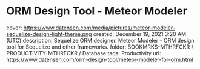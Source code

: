 # ORM Design Tool - Meteor Modeler

cover: https://www.datensen.com/media/pictures/meteor-modeler-sequelize-design-light-theme.png
created: December 19, 2021 3:20 AM (UTC)
description: Sequelize ORM designer. Meteor Modeler - ORM design tool for Sequelize and other frameworks.
folder: BOOKMRKS-MTHRFCKR / PRODUCTIVITY-MTHRFCKR / Database
tags: Productivity
url: https://www.datensen.com/orm-design-tool/meteor-modeler-for-orm.html
